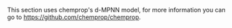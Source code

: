 This section uses chemprop's d-MPNN model, for more information you can go to https://github.com/chemprop/chemprop.
